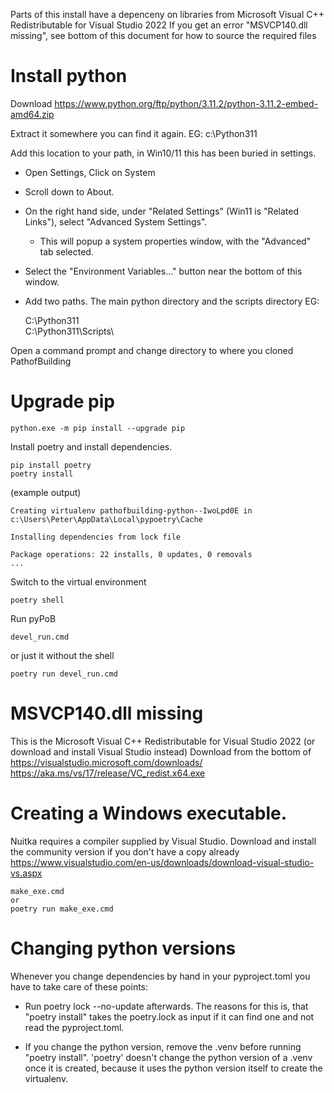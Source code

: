 Parts of this install have a depenceny on libraries from Microsoft Visual C++ Redistributable for Visual Studio 2022
If you get an error "MSVCP140.dll missing",  see bottom of this document for how to source the required files

# Install python
Download https://www.python.org/ftp/python/3.11.2/python-3.11.2-embed-amd64.zip

Extract it somewhere you can find it again. EG: c:\Python311

Add this location to your path, in Win10/11 this has been buried in settings.
- Open Settings, Click on System
- Scroll down to About. 
- On the right hand side, under "Related Settings" (Win11 is "Related Links"), select "Advanced System Settings".
    -	This will popup a system properties window, with the "Advanced" tab selected.
- Select the "Environment Variables..." button near the bottom of this window.
- Add two paths. The main python directory and the scripts directory
EG:

	C:\Python311\
	C:\Python311\Scripts\

Open a command prompt and change directory to where you cloned PathofBuilding

# Upgrade pip
```shell
python.exe -m pip install --upgrade pip
```

Install poetry and install dependencies.
```shell
pip install poetry
poetry install
```
(example output)

	Creating virtualenv pathofbuilding-python--IwoLpd0E in c:\Users\Peter\AppData\Local\pypoetry\Cache
	
	Installing dependencies from lock file

	Package operations: 22 installs, 0 updates, 0 removals
	...

Switch to the virtual environment
```shell
poetry shell
```

Run pyPoB
```shell
devel_run.cmd
```

or just it without the shell
```shell
poetry run devel_run.cmd
```


# MSVCP140.dll missing
This is the Microsoft Visual C++ Redistributable for Visual Studio 2022 (or download and install Visual Studio instead)
Download from the bottom of https://visualstudio.microsoft.com/downloads/
https://aka.ms/vs/17/release/VC_redist.x64.exe


# Creating a Windows executable.
Nuitka requires a compiler supplied by Visual Studio. Download and install the community version if you don't have a copy already
https://www.visualstudio.com/en-us/downloads/download-visual-studio-vs.aspx 
```shell
make_exe.cmd
or
poetry run make_exe.cmd
```



# Changing python versions
Whenever you change dependencies by hand in your pyproject.toml you have to take care of these points:

-    Run poetry lock --no-update afterwards. The reasons for this is, that "poetry install" takes the poetry.lock as input if it can find one and not read the pyproject.toml.

-    If you change the python version, remove the .venv before running "poetry install". 'poetry' doesn't change the python version of a .venv once it is created, because it uses the python version itself to create the virtualenv.
